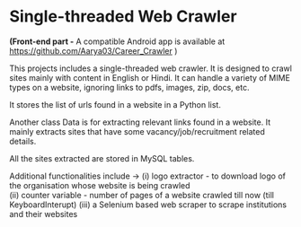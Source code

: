# Single-threaded Web Crawler

<b>(Front-end part -</b> A compatible Android app is available at https://github.com/Aarya03/Career_Crawler )


This projects includes a single-threaded web crawler. It is designed to crawl sites mainly with content in English or Hindi.
It can handle a variety of MIME types on a website, ignoring links to pdfs, images, zip, docs, etc.

It stores the list of urls found in a website in a Python list. 

Another class Data is for extracting relevant links found in a website. It mainly extracts sites that have some vacancy/job/recruitment related details.

All the sites extracted are stored in MySQL tables.

Additional functionalities include -> (i) logo extractor - to download logo of the organisation whose website is being crawled  
                                      (ii) counter variable - number of pages of a website crawled till now (till KeyboardInterupt)
                                      (iii) a Selenium based web scraper to scrape institutions and their websites


